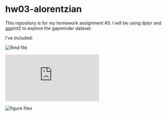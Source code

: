 # hw03-alorentzian
This repository is for my homework assignment #3. I will be using dplyr and ggplot2 to explore the gapminder dataset.

I've included: 

![Rmd file](https://github.com/STAT545-UBC-students/hw03-alorentzian/blob/master/hw03.Rmd)

![md file](https://github.com/STAT545-UBC-students/hw03-alorentzian/blob/master/hw03.md) 

![figure files](https://github.com/STAT545-UBC-students/hw03-alorentzian/tree/master/hw03_files/figure-gfm)
